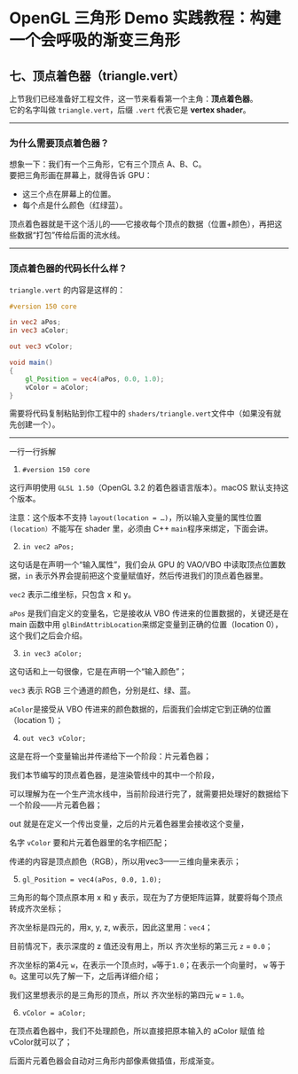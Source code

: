 # OpenGL 三角形 Demo 实践教程：构建一个会呼吸的渐变三角形

## 七、顶点着色器（triangle.vert）

上节我们已经准备好工程文件，这一节来看看第一个主角：**顶点着色器**。  
它的名字叫做 `triangle.vert`，后缀 `.vert` 代表它是 **vertex shader**。

---

### 为什么需要顶点着色器？

想象一下：我们有一个三角形，它有三个顶点 A、B、C。  
要把三角形画在屏幕上，就得告诉 GPU：  
- 这三个点在屏幕上的位置。  
- 每个点是什么颜色（红绿蓝）。

顶点着色器就是干这个活儿的——它接收每个顶点的数据（位置+颜色），再把这些数据“打包”传给后面的流水线。

---

### 顶点着色器的代码长什么样？

`triangle.vert` 的内容是这样的：

```glsl
#version 150 core

in vec2 aPos;
in vec3 aColor;

out vec3 vColor;

void main()
{
    gl_Position = vec4(aPos, 0.0, 1.0);
    vColor = aColor;
}
```

需要将代码复制粘贴到你工程中的 `shaders/triangle.vert`文件中（如果没有就先创建一个）。

---
一行一行拆解

1. `#version 150 core`

这行声明使用 `GLSL 1.50`（OpenGL 3.2 的着色器语言版本）。macOS 默认支持这个版本。

注意：这个版本不支持 `layout(location = …)`，所以输入变量的属性位置 `(location）`不能写在 shader 里，必须由 C++ `main`程序来绑定，下面会讲。

2. `in vec2 aPos;`

这句话是在声明一个“输入属性”，我们会从 GPU 的 VAO/VBO 中读取顶点位置数据，`in` 表示外界会提前把这个变量赋值好，然后传进我们的顶点着色器里。

`vec2` 表示二维坐标，只包含 x 和 y。

`aPos` 是我们自定义的变量名，它是接收从 VBO 传进来的位置数据的，关键还是在 main 函数中用 `glBindAttribLocation`来绑定变量到正确的位置（location 0），这个我们之后会介绍。

3. `in vec3 aColor;`

这句话和上一句很像，它是在声明一个“输入颜色”；

`vec3` 表示 RGB 三个通道的颜色，分别是红、绿、蓝。

`aColor`是接受从 VBO 传进来的颜色数据的，后面我们会绑定它到正确的位置（location 1）；

4. `out vec3 vColor;`

这是在将一个变量输出并传递给下一个阶段：片元着色器；

我们本节编写的顶点着色器，是渲染管线中的其中一个阶段，

可以理解为在一个生产流水线中，当前阶段进行完了，就需要把处理好的数据给下一个阶段——片元着色器；

out 就是在定义一个传出变量，之后的片元着色器里会接收这个变量，

名字 `vColor` 要和片元着色器里的名字相匹配；

传递的内容是顶点颜色（RGB），所以用vec3——三维向量来表示；

5. `gl_Position = vec4(aPos, 0.0, 1.0);`

三角形的每个顶点原本用 x 和 y 表示，现在为了方便矩阵运算，就要将每个顶点转成齐次坐标；

齐次坐标是四元的，用x, y, z, w表示，因此这里用：`vec4`；

目前情况下，表示深度的 z 值还没有用上，所以 齐次坐标的第三元 `z` = `0.0`；

齐次坐标的第4元 `w`，在表示一个顶点时，`w`等于`1.0`；在表示一个向量时， `w` 等于 `0`。这里可以先了解一下，之后再详细介绍；

我们这里想表示的是三角形的顶点，所以 齐次坐标的第四元 `w` = `1.0`。

6. `vColor = aColor;`

在顶点着色器中，我们不处理颜色，所以直接把原本输入的 aColor 赋值 给vColor就可以了；

后面片元着色器会自动对三角形内部像素做插值，形成渐变。

